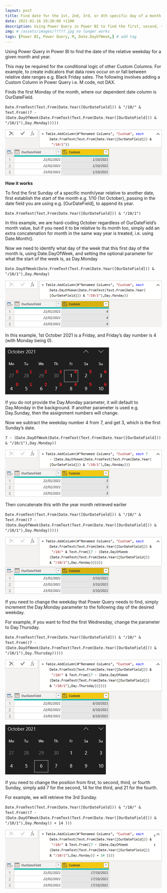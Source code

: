```yaml
---
layout: post
title: Find date for the 1st, 2nd, 3rd, or 4th specific day of a month
date: 2021-01-16 19:20:00 +1100
description: Using Power Query in Power BI to find the first, second, third or fourth specific day e.g. Sunday of a month/year, based on another date column. # Add post description (optional)
img: # /assets/images/?????.jpg no longer works
tags: [Power BI, Power Query, M, Date.DayOfWeek,] # add tag
---
```


Using Power Query in Power BI to find the date of the relative weekday for a given month and year.


This may be required for the conditional logic of other Custom Columns. For example, to create indicators that data rows occur on or fall between relative date ranges e.g. Black Friday sales. The following involves adding a Custom Column in Power Query i.e. M code, not DAX.

Finds the first Monday of the month, where our dependent date column is OurDateField.

`Date.FromText(Text.From(Date.Year([OurDateField])) & "/10/" & Text.From((7 - (Date.DayOfWeek(Date.FromText(Text.From(Date.Year([OurDateField])) & "/10/1"),Day.Monday)))))`

![Power Query: 1st Sunday of month](https://github.com/datamesse/blog/blob/master/assets/images/blog/2021-01-16-power-bi-find-1st-2nd-3rd-specific-day-of-a-month/1.png?raw=true)

**How it works**

To find the first Sunday of a specific month/year relative to another date, first establish the start of the month e.g. 1/10 (1st October), passing in the date field you are using e.g. [OurDateField], to append its year.

`Date.FromText(Text.From(Date.Year([OurDateField])) & "/10/1")`

 In this example, we are hard-coding October regardless of OurDateField’s month value, but if you need it to be relative to its month too, simply add an extra concatenation for month in the same way year is treated, i.e. using Date.Month().

Now we need to identify what day of the week that this first day of the month is, using Date.DayOfWeek, and setting the optional parameter for what the start of the week is, as Day.Monday

`Date.DayOfWeek(Date.FromText(Text.From(Date.Year([OurDateField])) & "/10/1"),Day.Monday)`

![Power Query: Day of week number](https://github.com/datamesse/blog/blob/master/assets/images/blog/2021-01-16-power-bi-find-1st-2nd-3rd-specific-day-of-a-month/2.png?raw=true)

 
In this example, 1st October 2021 is a Friday, and Friday’s day number is 4 (with Monday being 0).

![Calendar: Weekday of 1st day of month](https://github.com/datamesse/blog/blob/master/assets/images/blog/2021-01-16-power-bi-find-1st-2nd-3rd-specific-day-of-a-month/3.png?raw=true)

If you do not provide the Day.Monday parameter, it will default to Day.Monday in the background. If another parameter is used e.g. Day.Sunday, then the assignment numbers will change.

Now we subtract the weekday number 4 from 7, and get 3, which is the first Sunday’s date.

`7 - (Date.DayOfWeek(Date.FromText(Text.From(Date.Year([OurDateField])) & "/10/1"),Day.Monday))`

![Power Query: Date of 1st Sunday](https://github.com/datamesse/blog/blob/master/assets/images/blog/2021-01-16-power-bi-find-1st-2nd-3rd-specific-day-of-a-month/4.png?raw=true)

Then concatenate this with the year month retrieved earlier

`Date.FromText(Text.From(Date.Year([OurDateField])) & "/10/" & Text.From((7 - (Date.DayOfWeek(Date.FromText(Text.From(Date.Year([OurDateField])) & "/10/1"),Day.Monday)))))`

![Power Query: Concatenate the month year to the date](https://github.com/datamesse/blog/blob/master/assets/images/blog/2021-01-16-power-bi-find-1st-2nd-3rd-specific-day-of-a-month/5.png?raw=true)

If you need to change the weekday that Power Query needs to find, simply increment the Day.Monday parameter to the following day of the desired weekday.

For example, if you want to find the first Wednesday, change the parameter to Day.Thursday.

`Date.FromText(Text.From(Date.Year([OurDateField])) & "/10/" & Text.From((7 - (Date.DayOfWeek(Date.FromText(Text.From(Date.Year([OurDateField])) & "/10/1"),Day.Thursday)))))`

![Power Query: 1st Wednesday of month](https://github.com/datamesse/blog/blob/master/assets/images/blog/2021-01-16-power-bi-find-1st-2nd-3rd-specific-day-of-a-month/6.png?raw=true)

![Calendar: 1st Wednesday of the month](https://github.com/datamesse/blog/blob/master/assets/images/blog/2021-01-16-power-bi-find-1st-2nd-3rd-specific-day-of-a-month/7.png?raw=true)

If you need to change the position from first, to second, third, or fourth Sunday, simply add 7 for the second, 14 for the third, and 21 for the fourth.

For example, we will retrieve the 3rd Sunday.

`Date.FromText(Text.From(Date.Year([OurDateField])) & "/10/" & Text.From((7 - (Date.DayOfWeek(Date.FromText(Text.From(Date.Year([OurDateField])) & "/10/1"),Day.Monday)) + 14 )))`

![Calendar: 3rd Sunday of the month](https://github.com/datamesse/blog/blob/master/assets/images/blog/2021-01-16-power-bi-find-1st-2nd-3rd-specific-day-of-a-month/8.png?raw=true)